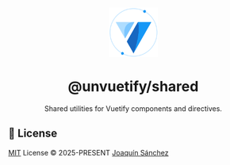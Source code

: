 <br>

<p align="center">
  <picture>
    <source media="(prefers-color-scheme: dark)" srcset="https://github.com/userquin/unvuetify-monorepo/blob/main/vuetify-logo-dark-atom.svg" height="100px" />
    <img height="100px" src="https://github.com/userquin/unvuetify-monorepo/blob/main/vuetify-logo-light-atom.svg">
  </picture>
</p>

<h1 align="center">@unvuetify/shared</h1>

<p align="center">
Shared utilities for Vuetify components and directives.
</p>


## 📄 License

[MIT](./LICENSE) License &copy; 2025-PRESENT [Joaquín Sánchez](https://github.com/userquin)
